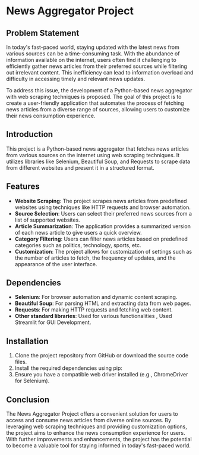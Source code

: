 # News Aggregator Project

## Problem Statement
In today's fast-paced world, staying updated with the latest news from various sources can be a time-consuming task. With the abundance of information available on the internet, users often find it challenging to efficiently gather news articles from their preferred sources while filtering out irrelevant content. This inefficiency can lead to information overload and difficulty in accessing timely and relevant news updates. 

To address this issue, the development of a Python-based news aggregator with web scraping techniques is proposed. The goal of this project is to create a user-friendly application that automates the process of fetching news articles from a diverse range of sources, allowing users to customize their news consumption experience. 

## Introduction

This project is a Python-based news aggregator that fetches news articles from various sources on the internet using web scraping techniques. It utilizes libraries like Selenium, Beautiful Soup, and Requests to scrape data from different websites and present it in a structured format.

## Features

- **Website Scraping**: The project scrapes news articles from predefined websites using techniques like  HTTP requests and browser automation.
- **Source Selection**: Users can select their preferred news sources from a list of supported websites.
- **Article Summarization**: The application provides a summarized version of each news article to give users a quick overview.
- **Category Filtering**: Users can filter news articles based on predefined categories such as politics, technology, sports, etc.
- **Customization**: The project allows for customization of settings such as the number of articles to fetch, the frequency of updates, and the appearance of the user interface.

## Dependencies

- **Selenium**: For browser automation and dynamic content scraping.
- **Beautiful Soup**: For parsing HTML and extracting data from web pages.
- **Requests**: For making HTTP requests and fetching web content.
- **Other standard libraries**: Used for various functionalities , Used Streamlit for GUI Development.

## Installation

1. Clone the project repository from GitHub or download the source code files.
2. Install the required dependencies using pip:
4. Ensure you have a compatible web driver installed (e.g., ChromeDriver for Selenium).

## Conclusion

The News Aggregator Project offers a convenient solution for users to access and consume news articles from diverse online sources. By leveraging web scraping techniques and providing customization options, the project aims to enhance the news consumption experience for users. With further improvements and enhancements, the project has the potential to become a valuable tool for staying informed in today's fast-paced world.